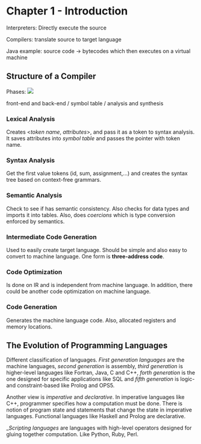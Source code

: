 
<!-- **************************************************************************** -->
# Chapter 1 - Introduction

Interpreters: Directly execute the source 

Compilers: translate source to target language

Java example: source code -> bytecodes which then executes on a virtual machine

## Structure of a Compiler

Phases:
![](https://2.bp.blogspot.com/-SLv7cpLn7JU/T-t2rUlim9I/AAAAAAAAAYE/fvr2cM1sNmw/s1600/compiler.PNG)

front-end and back-end / symbol table / analysis and synthesis

### Lexical Analysis 

Creates <_token name_, _attributes_>, and pass it as a token to syntax analysis. It saves attributes into _symbol table_ and passes the pointer with token name.

### Syntax Analysis

Get the first value tokens (id, sum, assignment,...) and creates the syntax tree based on context-free grammars.

### Semantic Analysis

Check to see if has semantic consistency. Also checks for data types and imports it into tables. Also, does _coercions_ which is type conversion enforced by semantics.

### Intermediate Code Generation

Used to easily create target language. Should be simple and also easy to convert to machine language. One form is __three-address code__.

### Code Optimization

Is done on IR and is independent from machine language. In addition, there could be another code optimization on machine language.

### Code Generation

Generates the machine language code. Also, allocated registers and memory locations.

## The Evolution of Programming Languages

Different classification of languages. _First generation languages_ are the machine languages, _second generation_ is assembly, _third generation_ is higher-level languages like Fortran, Java, C and C++, _forth generation_ is the one designed for specific applications like SQL and _fifth generation_ is logic- and constraint-based like Prolog and OPS5.

Another view is _imperative_ and _declarative_. In imperative languages like C++, programmer specifies how a computation must be done. There is notion of program state and statements that change the state in imperative languages. Functional languages like Haskell and Prolog are declarative.

__Scripting languages_ are languages with high-level operators designed for gluing together computation. Like Python, Ruby, Perl.